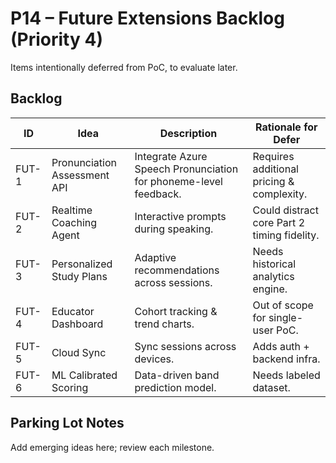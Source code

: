 # P14 – Future Extensions Backlog (Priority 4)

Items intentionally deferred from PoC, to evaluate later.

## Backlog
| ID | Idea | Description | Rationale for Defer |
|----|------|-------------|---------------------|
| FUT-1 | Pronunciation Assessment API | Integrate Azure Speech Pronunciation for phoneme-level feedback. | Requires additional pricing & complexity. |
| FUT-2 | Realtime Coaching Agent | Interactive prompts during speaking. | Could distract core Part 2 timing fidelity. |
| FUT-3 | Personalized Study Plans | Adaptive recommendations across sessions. | Needs historical analytics engine. |
| FUT-4 | Educator Dashboard | Cohort tracking & trend charts. | Out of scope for single-user PoC. |
| FUT-5 | Cloud Sync | Sync sessions across devices. | Adds auth + backend infra. |
| FUT-6 | ML Calibrated Scoring | Data-driven band prediction model. | Needs labeled dataset. |

## Parking Lot Notes
Add emerging ideas here; review each milestone.
